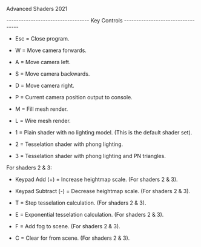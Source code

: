 Advanced Shaders 2021
 
---------------------------------- Key Controls ----------------------------------
- Esc = Close program.
- W = Move camera forwards.
- A = Move camera left.
- S = Move camera backwards.
- D = Move camera right.

- P = Current camera position output to console.
- M = Fill mesh render.
- L = Wire mesh render.

- 1 = Plain shader with no lighting model. (This is the default shader set).
- 2 = Tesselation shader with phong lighting. 
- 3 = Tesselation shader with phong lighting and PN triangles. 

For shaders 2 & 3:
- Keypad Add (+) = Increase heightmap scale. (For shaders 2 & 3).
- Keypad Subtract (-)  = Decrease heightmap scale. (For shaders 2 & 3).

- T = Step tesselation calculation. (For shaders 2 & 3).
- E = Exponential tesselation calculation. (For shaders 2 & 3).

- F = Add fog to scene. (For shaders 2 & 3).
- C = Clear for from scene. (For shaders 2 & 3).



